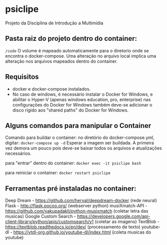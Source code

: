 # psiclipe
Projeto da Disciplina de Introdução a Multimídia

## Pasta raiz do projeto dentro do container: 
```/code```
O volume é mapeado automaticamente para o diretorio onde se encontra o docker-compose. Uma alteração no arquivo local implica uma alteração nos arquivos mapeados dentro do container.

## Requisitos
* docker e docker-compose instalados.
* No caso de windows, é necessário instalar o Docker for Windows, e abilitar o Hyper-V (apenas windows education, pro, enterprise)
nas configurações do Docker for Windows também deve-se adicionar o disco rígido aos "shared paths" do Docker for Windows.

## Alguns comandos para manipular o Container

Comando para buildar o container:
no diretório do docker-compose.yml, digitar:
```docker-compose up -d```
Esperar a imagem ser buildada. A primeira vez demora um pouco pois deve-se baixar todos os arquivos e atualizações necessários.

para "entrar" dentro do container:
```docker exec -it psiclipe bash```

para reiniciar o container: 
```docker restart psiclipe```

## Ferramentas pré instaladas no container:

Deep Dream - https://github.com/herval/deepdream-docker (rede neural)
Flask - http://flask.pocoo.org/ (webserver python)
musiXmatch-API - https://github.com/yakupadakli/python-musixmatch  (coletar letra das musicas)
Google Custom Search - https://developers.google.com/api-client-library/python/apis/customsearch/v1 (coletar as imagens)
TextBlob - https://textblob.readthedocs.io/en/dev/ (processamento de texto)
youtube-dl - https://ytdl-org.github.io/youtube-dl/index.html  (coleta musicas do youtube)

